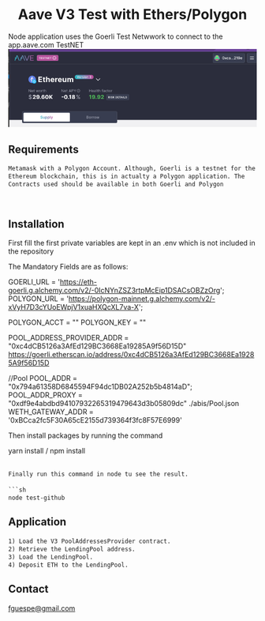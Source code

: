 
<h1 align="center">Aave V3 Test with Ethers/Polygon</h1>

Node application uses the Goerli Test Netwwork to connect to the app.aave.com TestNET
![Aave V3 Testnet](/images/app.aave.testnet.png)

## Requirements 
    Metamask with a Polygon Account. Although, Goerli is a testnet for the Ethereum blockchain, this is in actualty a Polygon application. The Contracts used should be available in both Goerli and Polygon

<br />

## Installation

First fill the first 
private variables are kept in an .env which is not included in the repository

The Mandatory Fields are as follows:

GOERLI_URL = 'https://eth-goerli.g.alchemy.com/v2/-0IcNYnZSZ3rtpMcEip1DSACsOBZzOrg';
POLYGON_URL =  'https://polygon-mainnet.g.alchemy.com/v2/-xVyH7D3cYUoEWpjV1xuaHXQcXL7va-X';

POLYGON_ACCT = ""
POLYGON_KEY = ""

POOL_ADDRESS_PROVIDER_ADDR = "0xc4dCB5126a3AfEd129BC3668Ea19285A9f56D15D"
https://goerli.etherscan.io/address/0xc4dCB5126a3AfEd129BC3668Ea19285A9f56D15D

//Pool
POOL_ADDR = "0x794a61358D6845594F94dc1DB02A252b5b4814aD";
POOL_ADDR_PROXY = "0xdf9e4abdbd94107932265319479643d3b05809dc"
./abis/Pool.json
WETH_GATEWAY_ADDR = '0xBCca2fc5F30A65cE2155d739364f3fc8F57E6999'

Then install packages by running the command

yarn install / npm install
```

Finally run this command in node tu see the result.

```sh
node test-github
```

## Application

    1) Load the V3 PoolAddressesProvider contract.
    2) Retrieve the LendingPool address.
    3) Load the LendingPool.
    4) Deposit ETH to the LendingPool. 

## Contact

[fguespe@gmail.com](mailto:cooperatkmba@gmail.com)